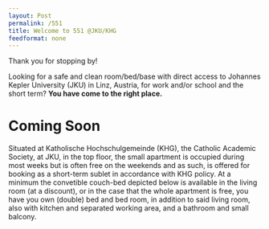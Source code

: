 ```yaml
---
layout: Post
permalink: /551
title: Welcome to 551 @JKU/KHG
feedformat: none
---
```


Thank you for stopping by! 

Looking for a safe and clean room/bed/base with direct access to Johannes Kepler University (JKU) in Linz, Austria, for work and/or school and the short term? **You have come to the right place.**

# Coming Soon #

Situated at Katholische Hochschulgemeinde (KHG), the Catholic Academic Society, at JKU, in the top floor, the small apartment is occupied during most weeks but is often free on the weekends and as such, is offered for booking as a short-term sublet in accordance with KHG policy. At a minimum the convetible couch-bed depicted below is available in the living room (at a discount), or in the case that the whole apartment is free, you have you own (double) bed and bed room, in addition to said living room, also with kitchen and separated working area, and a bathroom and small balcony.
